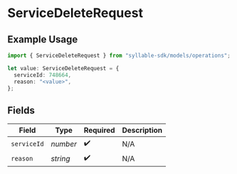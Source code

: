 # ServiceDeleteRequest

## Example Usage

```typescript
import { ServiceDeleteRequest } from "syllable-sdk/models/operations";

let value: ServiceDeleteRequest = {
  serviceId: 748664,
  reason: "<value>",
};
```

## Fields

| Field              | Type               | Required           | Description        |
| ------------------ | ------------------ | ------------------ | ------------------ |
| `serviceId`        | *number*           | :heavy_check_mark: | N/A                |
| `reason`           | *string*           | :heavy_check_mark: | N/A                |